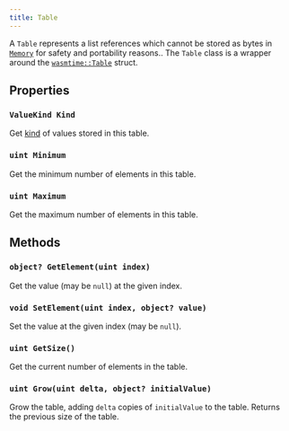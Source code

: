 ```yaml
---
title: Table
---
```


A `Table` represents a list references which cannot be stored as bytes in [`Memory`](./memory.md) for safety and portability reasons.. The `Table` class is a wrapper around the [`wasmtime::Table`](https://docs.rs/wasmtime/latest/wasmtime/struct.Table.html) struct.

## Properties

### `ValueKind Kind`

Get [kind](./valuekind.md) of values stored in this table.

### `uint Minimum`

Get the minimum number of elements in this table.

### `uint Maximum`

Get the maximum number of elements in this table.

## Methods

### `object? GetElement(uint index)`

Get the value (may be `null`) at the given index.

### `void SetElement(uint index, object? value)`

Set the value at the given index (may be `null`).

### `uint GetSize()`

Get the current number of elements in the table.

### `uint Grow(uint delta, object? initialValue)`

Grow the table, adding `delta` copies of `initialValue` to the table. Returns the previous size of the table.